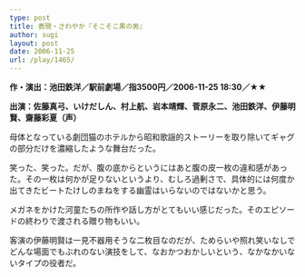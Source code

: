 ```yaml
---
type: post
title: 表現・さわやか『そこそこ黒の男』
author: sugi
layout: post
date: 2006-11-25
url: /play/1465/
---
```

**作・演出：池田鉄洋／駅前劇場／指3500円／2006-11-25 18:30／★★**

**出演：佐藤真弓、いけだしん、村上航、岩本靖輝、菅原永二、池田鉄洋、伊藤明賢、齋藤彩夏（声）**

母体となっている劇団猫のホテルから昭和歌謡的ストーリーを取り除いてギャグの部分だけを濃縮したような舞台だった。

笑った、笑った。だが、腹の底からというにはあと腹の皮一枚の違和感があった。その一枚は何かが足りないというより、むしろ過剰さで、具体的には何度か出てきたビートたけしのまねをする幽霊はいらないのではないかと思う。

メガネをかけた河童たちの所作や話し方がとてもいい感じだった。そのエピソードの終わりで渡される贈り物もいい。

客演の伊藤明賢は一見不器用そうな二枚目なのだが、ためらいや照れ笑いなしでどんな場面でもぶれのない演技をして、なおかつおかしいという、なかなかいないタイプの役者だ。
